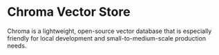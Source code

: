 # **Chroma Vector Store**
Chroma is a lightweight, open-source vector database that is especially friendly for local development and small-to-medium-scale production needs.
